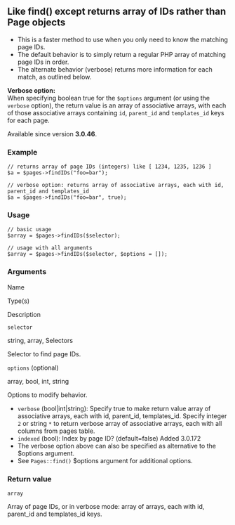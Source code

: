 Like find() except returns array of IDs rather than Page objects
----------------------------------------------------------------

*   This is a faster method to use when you only need to know the matching page IDs.
*   The default behavior is to simply return a regular PHP array of matching page IDs in order.
*   The alternate behavior (verbose) returns more information for each match, as outlined below.

**Verbose option:**  
When specifying boolean true for the `$options` argument (or using the `verbose` option), the return value is an array of associative arrays, with each of those associative arrays containing `id`, `parent_id` and `templates_id` keys for each page.

Available since version **3.0.46**.

### Example

    // returns array of page IDs (integers) like [ 1234, 1235, 1236 ]
    $a = $pages->findIDs("foo=bar");
    
    // verbose option: returns array of associative arrays, each with id, parent_id and templates_id
    $a = $pages->findIDs("foo=bar", true);

### Usage

    // basic usage
    $array = $pages->findIDs($selector);
    
    // usage with all arguments
    $array = $pages->findIDs($selector, $options = []);

### Arguments

Name

Type(s)

Description

`selector`

string, array, Selectors

Selector to find page IDs.

`options` (optional)

array, bool, int, string

Options to modify behavior.

*   `verbose` (bool|int|string): Specify true to make return value array of associative arrays, each with id, parent\_id, templates\_id. Specify integer `2` or string `*` to return verbose array of associative arrays, each with all columns from pages table.
*   `indexed` (bool): Index by page ID? (default=false) Added 3.0.172
*   The verbose option above can also be specified as alternative to the $options argument.
*   See `Pages::find()` $options argument for additional options.

### Return value

`array`

Array of page IDs, or in verbose mode: array of arrays, each with id, parent\_id and templates\_id keys.

